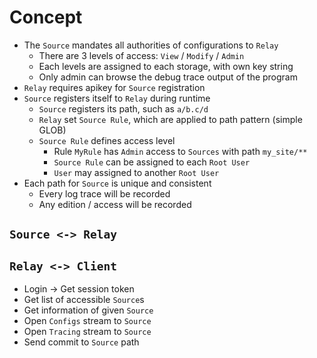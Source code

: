 # Concept

- The `Source` mandates all authorities of configurations to `Relay`
  - There are 3 levels of access: `View` / `Modify` / `Admin`
  - Each levels are assigned to each storage, with own key string
  - Only admin can browse the debug trace output of the program
- `Relay` requires apikey for `Source` registration
- `Source` registers itself to `Relay` during runtime
  - `Source` registers its path, such as `a/b.c/d`
  - `Relay` set `Source Rule`, which are applied to path pattern (simple GLOB)
  - `Source Rule` defines access level
    - Rule `MyRule` has `Admin` access to `Sources` with path `my_site/**`
    - `Source Rule` can be assigned to each `Root User`
    - `User` may assigned to another `Root User`
- Each path for `Source` is unique and consistent
  - Every log trace will be recorded
  - Any edition / access will be recorded

## `Source <-> Relay`

## `Relay <-> Client`

- Login -> Get session token
- Get list of accessible `Source`s
- Get information of given `Source`
- Open `Configs` stream to `Source`
- Open `Tracing` stream to `Source`
- Send commit to `Source` path
